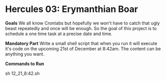 # Hercules 03: Erymanthian Boar

**Goals**
We all know Crontabs but hopefully we won't have to catch that ugly beast repeatedly and once will be enough.
So the goal of this project is to schedule a one time task at a precise date and time.

**Mandatory Part**
Write a small shell script that when you run it will execute it's code on the upcoming 21st of December at 8:42am.
The content can be anything you want.

**Commands to Run**

sh 12_21_8:42.sh
